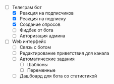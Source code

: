 - [ ] Телеграм бот
  - [x] Реакция на подписчиков
  - [x] Реакция на подписку
  - [x] Создание опросов
  - [ ] Фидбек от бота
  - [ ] Авторизация админа
- [ ] Web интерфейс
  - [ ] Связь с ботом
  - [ ] Редактирование приветствия для канала
  - [ ] Автоматические задания
    - [ ] Шаблоны
    - [ ] Переменные
  - [ ] Дашбоард для бота со статистикой

